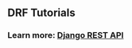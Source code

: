 ## DRF Tutorials
### Learn more: [Django REST API](https://shakhzodtojiyev.blogspot.com/2023/05/django-rest-api.html)